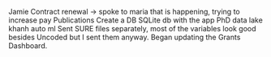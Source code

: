 Jamie
Contract renewal -> spoke to maria that is happening, trying to increase pay
Publications
Create a DB
SQLite db with the app
PhD
data lake
khanh auto ml
Sent SURE files separately, most of the variables look good besides Uncoded but I sent them anyway. Began updating the Grants Dashboard.
